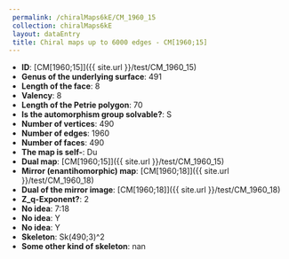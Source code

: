 ```yaml
--- 
 permalink: /chiralMaps6kE/CM_1960_15 
 collection: chiralMaps6kE
 layout: dataEntry
 title: Chiral maps up to 6000 edges - CM[1960;15]
---
```


- **ID**: [CM[1960;15]]({{ site.url }}/test/CM_1960_15)
- **Genus of the underlying surface**: 491
- **Length of the face**: 8
- **Valency**: 8
- **Length of the Petrie polygon**: 70
- **Is the automorphism group solvable?**: S
- **Number of vertices**: 490
- **Number of edges**: 1960
- **Number of faces**: 490
- **The map is self-**: Du
- **Dual map**: [CM[1960;15]]({{ site.url }}/test/CM_1960_15)
- **Mirror (enantihomorphic) map**: [CM[1960;18]]({{ site.url }}/test/CM_1960_18)
- **Dual of the mirror image**: [CM[1960;18]]({{ site.url }}/test/CM_1960_18)
- **Z_q-Exponent?**: 2
- **No idea**:  7:18
- **No idea**: Y
- **No idea**: Y
- **Skeleton**: Sk(490;3)^2
- **Some other kind of skeleton**: nan
